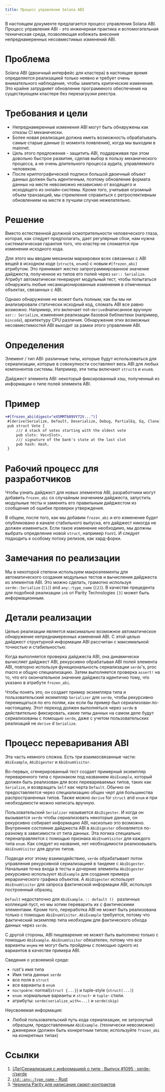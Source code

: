 ```yaml
---
title: Процесс управления Solana ABI
---
```


В настоящем документе предлагается процесс управления Solana ABI. Процесс управления ABI - это инженерная практика и вспомогательная техническая среда, позволяющая избежать внесения непреднамеренных несовместимых изменений ABI.

# Проблема

Solana ABI (двоичный интерфейс для кластера) в настоящее время определяется реализацией только неявно и требует очень внимательного наблюдения, чтобы заметить критические изменения. Это крайне затрудняет обновление программного обеспечения на существующем кластере без перезагрузки реестра.

# Требования и цели

- Непреднамеренные изменения ABI могут быть обнаружены как отказы CI механически.
- Более новая реализация должна иметь возможность обрабатывать самые старые данные (с момента появления), когда мы выходим в mainnet.
- Цель этого предложения - защитить ABI, поддерживая при этом довольно быстрое развитие, сделав выбор в пользу механического процесса, а не очень длительного процесса аудита, управляемого человеком.
- После криптографической подписи большой двоичный объект данных должен быть идентичным, поэтому обновление формата данных на месте невозможно независимо от входящего и исходящего из онлайн-системы. Кроме того, учитывая огромный объем транзакций, мы стремление справиться с ретроспективным обновлением на месте в лучшем случае нежелательно.

# Решение

Вместо естественной должной осмотрительности человеческого глаза, которая, как следует предполагать, дает регулярные сбои, нам нужна систематическая гарантия того, что кластер не сломается при изменении исходного кода.

Для этого мы вводим механизм маркировки всех связанных с ABI вещей в исходном коде (`struct`s, `enum`s) с новым `#[frozen_abi]` атрибутом. Это принимает жестко запрограммированное значение дайджеста, полученное из типов его полей через ` ser:: Serialize `. Атрибут автоматически генерирует модульный тест, чтобы попытаться обнаружить любые несанкционированные изменения в отмеченных объектах, связанных с ABI.

Однако обнаружение не может быть полным; как бы мы ни анализировали статически исходный код, сломать ABI все равно возможно. Например, это включает not-`derive`dнаписанное вручную ` ser:: Serialize `, изменения реализации базовой библиотеки (например, ` bincode `), архитектуру CPU различия. Обнаружение этих возможных несовместимостей ABI выходит за рамки этого управления ABI.

# Определения

Элемент / тип ABI: различные типы, которые будут использоваться для сериализации, которые в совокупности составляют весь ABI для любых компонентов системы. Например, эти типы включают `struct`s и `enum`s.

Дайджест элемента ABI: некоторый фиксированный хэш, полученный из информации о типе полей элемента ABI.

# Пример

```patch
+#[frozen_abi(digest="eXSMM7b89VY72V...")]
 #[derive(Serialize, Default, Deserialize, Debug, PartialEq, Eq, Clone)]
 pub struct Vote {
     /// A stack of votes starting with the oldest vote
     pub slots: Vec<Slot>,
     /// signature of the bank's state at the last slot
     pub hash: Hash,
 }
```

# Рабочий процесс для разработчиков

Чтобы узнать дайджест для новых элементов ABI, разработчики могут добавить `frozen_abi` со случайным значением дайджеста, запустить модульные тесты и заменить его правильным дайджестом из сообщения об ошибке проверки утверждения.

В общем, после того, как мы добавим ` frozen_abi ` и его изменение будет опубликовано в канале стабильного выпуска, его дайджест никогда не должен измениться. Если такое изменение необходимо, мы должны выбрать определение новой ` struct `, например ` FooV1 `. И следует подходить к особому потоку релизов, как хард-форки.

# Замечания по реализации

Мы в некоторой степени используем макроэлементы для автоматического создания модульных тестов и вычисления дайджеста из элементов ABI. Это можно сделать, грамотно используя `serde::Serialize` (`[1]`) and `any::type_name` (`[2]`). В качестве прецедента для подобной реализации ` ink ` от Parity Technologies ` [3] ` может быть информационным.

# Детали реализации

Целью реализации является максимально возможное автоматическое обнаружение непреднамеренных изменений ABI. С этой целью дайджест структурной информации ABI рассчитан с максимальной точностью и стабильностью.

Когда выполняется проверка дайджеста ABI, она динамически вычисляет дайджест ABI, рекурсивно обрабатывая ABI полей элемента ABI, повторно используя функциональность сериализации `serde`'s, proc macro и общую специализацию. Затем выполняется проверка ` assert! ` на то, что его окончательное значение дайджеста идентично тому, что указано в атрибуте ` frozen_abi `.

Чтобы понять это, он создает пример экземпляра типа и пользовательский экземпляр ` Serializer ` для ` serde `, чтобы рекурсивно перемещаться по его полям, как если бы пример был сериализован по-настоящему. Этот переход должен выполняться через ` serde ` в действительно фиксировать, какие типы данных на самом деле будут сериализованы с помощью ` serde `, даже с учетом пользовательских реализаций не ` derive ` d ` Serialize `.

# Процесс переваривания ABI

Эта часть немного сложна. Есть три взаимосвязанные части: ` AbiExample `, ` AbiDigester ` и ` AbiEnumVisitor `.

Во-первых, сгенерированный тест создает примерный экземпляр переваренного типа с признаком под названием ` AbiExample `, который должен быть реализован для всех перевариваемых типов, таких как ` Serialize `, и возвращать `Self` как черта ` Default `. Обычно он предоставляется через специализацию общих черт для большинства распространенных типов. Также можно `derive` for `struct` and `enum` и при необходимости можно написать вручную.

Пользовательский `Serializer` называется `AbiDigester`. И когда он вызывается ` serde ` чтобы сериализовать некоторые данные, он рекурсивно собирает информацию ABI, насколько это возможно. Внутреннее состояние дайджеста ABI в ` AbiDigester ` обновляется по-разному в зависимости от типа данных. Эта логика специально перенаправляется с помощью признака ` AbiEnumVisitor ` для каждого типа ` enum `. Как следует из названия, нет необходимости реализовывать ` AbiEnumVisitor ` для других типов.

Подводя итог этому взаимодействию, ` serde ` обрабатывает поток управления рекурсивной сериализацией в тандеме с ` AbiDigester `. Начальная точка входа в тесты и дочерние элементы ` AbiDigester ` рекурсивно используют ` AbiExample ` для создания примера иерархического графика объектов. А ` AbiDigester ` использует ` AbiEnumVisitor ` для запроса фактической информации ABI, используя построенный образец.

`Default` недостаточно для ` AbiExample `. `:: default () ` различных коллекций пуст, но мы хотим переварить их с фактическими элементами. Кроме того, переработка ABI не может быть реализована только с помощью ` AbiEnumVisitor `. ` AbiExample ` требуется, потому что фактический экземпляр типа необходим для фактического обхода данных через ` serde `.

С другой стороны, ABI пищеварение не может быть выполнено только с помощью `AbiExample`. `AbiEnumVisitor` обязателен, потому что все варианты `инума` не могут быть пройдены с помощью одного из вариантов в качестве примера ABI.

Сведения о усвояемой среде:

- rust's имя типа
- Имя типа данных ` serde `
- все поля в `struct`
- все варианты в `enum`
- `постройте`: normal(`struct {...}`) и tuple-style (`struct(...)`)
- `enum`: нормальные варианты и `struct`- и `tuple`- стили.
- атрибуты: `serde(serialize_with=...)` и `serde(skip)`

Неусвояемая информация:

- Любой пользовательский путь кода сериализации, не затронутый образцом, предоставленным ` AbiExample `. (технически невозможно)
- дженерики (должен быть конкретным типом; используйте ` frozen_abi ` на конкретных типах)

# Ссылки

1. [(Де)Сериализация с информацией о типе · Выпуск #1095 · serde-r/serde](https://github.com/serde-rs/serde/issues/1095#issuecomment-345483479)
2. [`std::any::type_name` - Rust](https://doc.rust-lang.org/std/any/fn.type_name.html)
3. [Чернила Parity для написания смарт-контрактов](https://github.com/paritytech/ink)
